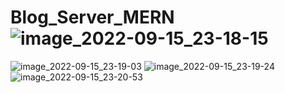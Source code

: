 # Blog_Server_MERN![image_2022-09-15_23-18-15](https://user-images.githubusercontent.com/46299529/191859990-e98284b2-d75e-464e-8940-32c6fe4bc193.png)
![image_2022-09-15_23-19-03](https://user-images.githubusercontent.com/46299529/191859994-af398869-ded1-4884-aea9-423964ac4c2e.png)
![image_2022-09-15_23-19-24](https://user-images.githubusercontent.com/46299529/191859998-a9731a9d-9f3c-4f53-b95f-97f672566c7f.png)
![image_2022-09-15_23-20-53](https://user-images.githubusercontent.com/46299529/191860000-c4631f72-45cd-4918-90fa-10ac5f5ad86b.png)
